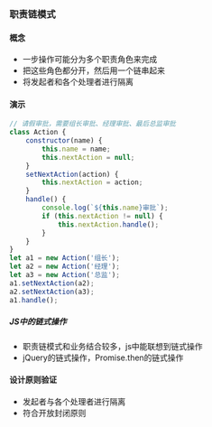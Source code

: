 ### 职责链模式
#### 概念
- 一步操作可能分为多个职责角色来完成
- 把这些角色都分开，然后用一个链串起来
- 将发起者和各个处理者进行隔离
#### 演示
```javascript
// 请假审批，需要组长审批、经理审批、最后总监审批
class Action {
    constructor(name) {
        this.name = name;
        this.nextAction = null;
    }
    setNextAction(action) {
        this.nextAction = action;
    }
    handle() {
        console.log(`${this.name}审批`);
        if (this.nextAction != null) {
            this.nextAction.handle();
        }
    }
}
let a1 = new Action('组长');
let a2 = new Action('经理');
let a3 = new Action('总监');
a1.setNextAction(a2);
a2.setNextAction(a3);
a1.handle();
```
##### JS中的链式操作
- 职责链模式和业务结合较多，js中能联想到链式操作
- jQuery的链式操作，Promise.then的链式操作
#### 设计原则验证
- 发起者与各个处理者进行隔离
- 符合开放封闭原则